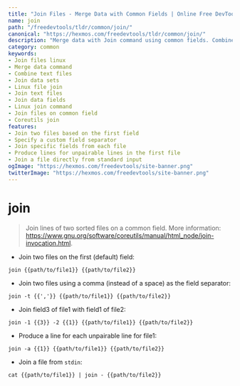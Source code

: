 ```yaml
---
title: "Join Files - Merge Data with Common Fields | Online Free DevTools by Hexmos"
name: join
path: "/freedevtools/tldr/common/join/"
canonical: "https://hexmos.com/freedevtools/tldr/common/join/"
description: "Merge data with Join command using common fields. Combine information from multiple files based on shared data. Free online tool, no registration required."
category: common
keywords:
- Join files linux
- Merge data command
- Combine text files
- Join data sets
- Linux file join
- Join text files
- Join data fields
- Linux join command
- Join files on common field
- Coreutils join
features:
- Join two files based on the first field
- Specify a custom field separator
- Join specific fields from each file
- Produce lines for unpairable lines in the first file
- Join a file directly from standard input
ogImage: "https://hexmos.com/freedevtools/site-banner.png"
twitterImage: "https://hexmos.com/freedevtools/site-banner.png"
---
```


# join

> Join lines of two sorted files on a common field.
> More information: <https://www.gnu.org/software/coreutils/manual/html_node/join-invocation.html>.

- Join two files on the first (default) field:

`join {{path/to/file1}} {{path/to/file2}}`

- Join two files using a comma (instead of a space) as the field separator:

`join -t {{','}} {{path/to/file1}} {{path/to/file2}}`

- Join field3 of file1 with field1 of file2:

`join -1 {{3}} -2 {{1}} {{path/to/file1}} {{path/to/file2}}`

- Produce a line for each unpairable line for file1:

`join -a {{1}} {{path/to/file1}} {{path/to/file2}}`

- Join a file from `stdin`:

`cat {{path/to/file1}} | join - {{path/to/file2}}`
